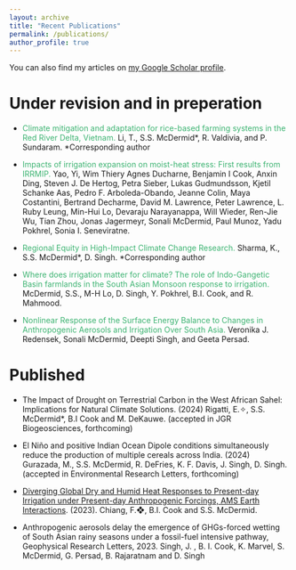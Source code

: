 ```yaml
---
layout: archive
title: "Recent Publications"
permalink: /publications/
author_profile: true
---
```


You can also find my articles on <a href="{{site.author.googlescholar}}">my Google Scholar profile</a>.

# Under revision and in preperation

* <span style="color: MediumSeaGreen;">Climate mitigation and adaptation for rice-based farming systems in the Red River Delta, Vietnam.</span>
Li, T., S.S. McDermid*, R. Valdivia, and P. Sundaram. 
*Corresponding author

* <span style="color: MediumSeaGreen;">Impacts of irrigation expansion on moist-heat stress: First results from IRRMIP.</span>
Yao, Yi, Wim Thiery Agnes Ducharne, Benjamin I Cook, Anxin Ding, Steven J. De Hertog, Petra Sieber, Lukas Gudmundsson, Kjetil Schanke Aas, Pedro F. Arboleda-Obando, Jeanne Colin, Maya Costantini, Bertrand Decharme, David M. Lawrence, Peter Lawrence, L. Ruby Leung, Min-Hui Lo, Devaraju Narayanappa, Will Wieder, Ren-Jie Wu, Tian Zhou, Jonas Jagermeyr, Sonali McDermid, Paul Munoz, Yadu Pokhrel, Sonia I. Seneviratne. 

* <span style="color: MediumSeaGreen;">Regional Equity in High-Impact Climate Change Research.</span>
Sharma, K., S.S. McDermid*, D. Singh. 
*Corresponding author

* <span style="color: MediumSeaGreen;">Where does irrigation matter for climate? The role of Indo-Gangetic Basin farmlands in the South Asian Monsoon response to irrigation.</span>
McDermid, S.S., M-H Lo, D. Singh, Y. Pokhrel, B.I. Cook, and R. Mahmood.

* <span style="color: MediumSeaGreen;">Nonlinear Response of the Surface Energy Balance to Changes in Anthropogenic Aerosols and Irrigation Over South Asia.</span>
Veronika J. Redensek, Sonali McDermid, Deepti Singh, and Geeta Persad.


# Published

* The Impact of Drought on Terrestrial Carbon in the West African Sahel: Implications for Natural Climate Solutions. (2024) Rigatti, E.✧, S.S. McDermid*, B.I Cook and M. DeKauwe. (accepted in JGR Biogeosciences, forthcoming)

* El Niño and positive Indian Ocean Dipole conditions simultaneously reduce the production of multiple cereals across India. (2024) Gurazada, M., S.S. McDermid, R. DeFries, K. F. Davis, J. Singh, D. Singh. (accepted in Environmental Research Letters, forthcoming)

* <a href="https://doi.org/10.1175/EI-D-23-0006.1">Diverging Global Dry and Humid Heat Responses to Present-day Irrigation under Present-day Anthropogenic Forcings, AMS Earth Interactions</a>. (2023). Chiang, F.❖, B.I. Cook and S.S. McDermid. 

*  Anthropogenic aerosols delay the emergence of GHGs-forced wetting of South Asian rainy seasons under a fossil-fuel intensive pathway, Geophysical Research Letters, 2023. Singh, J. , B. I. Cook, K. Marvel, S. McDermid, G. Persad, B. Rajaratnam and D. Singh


